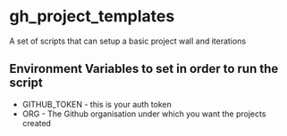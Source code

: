 # gh_project_templates
A set of scripts that can setup a basic project wall and iterations

## Environment Variables to set in order to run the script

* GITHUB_TOKEN - this is your auth token
* ORG - The Github organisation under which you want the projects created
